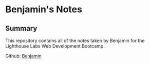 # Benjamin's Notes

## Summary

This repository contains all of the notes taken by Benjamin for the Lighthouse Labs Web Development Bootcamp.


Github: [Benjamin](http://github.com/BenjaminVincent)